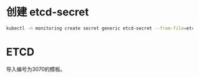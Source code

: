 # 创建 etcd-secret
```bash
kubectl -n monitoring create secret generic etcd-secret --from-file=etcd-ca=/data/kubernetes/certs/ca/ca.pem --from-file=etcd-cert=/data/kubernetes/certs/etcd/etcd.pem --from-file=etcd-key=/data/kubernetes/certs/etcd/etcd-key.pem
```

# ETCD
导入编号为3070的模板。
